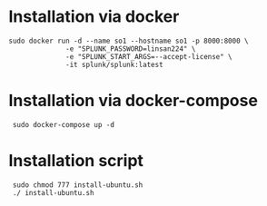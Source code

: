 # Installation via docker
```shell script
sudo docker run -d --name so1 --hostname so1 -p 8000:8000 \
              -e "SPLUNK_PASSWORD=linsan224" \
              -e "SPLUNK_START_ARGS=--accept-license" \
              -it splunk/splunk:latest
```
# Installation via docker-compose
```shell script
 sudo docker-compose up -d
```
# Installation script
```shell script
 sudo chmod 777 install-ubuntu.sh
 ./ install-ubuntu.sh
```
